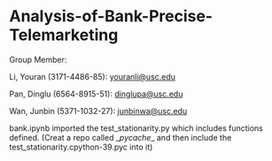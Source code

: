 # Analysis-of-Bank-Precise-Telemarketing
Group Member: 

Li, Youran (3171-4486-85): youranli@usc.edu 

Pan, Dinglu (6564-8915-51): dinglupa@usc.edu  

Wan, Junbin (5371-1032-27): junbinwa@usc.edu

bank.ipynb imported the test_stationarity.py which includes functions defined. (Creat a repo called \__pycache__ and then include the test_stationarity.cpython-39.pyc into it)
